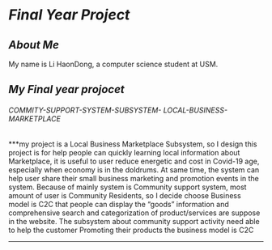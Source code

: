 # **_Final Year Project_**


## ***About Me*** 
My name is Li HaonDong, a computer science student at USM. 

## ***My Final year projocet***

###### COMMITY-SUPPORT-SYSTEM-SUBSYSTEM- LOCAL-BUSINESS-MARKETPLACE
   ***my project is a Local Business Marketplace Subsystem, so I design this project is for help people can quickly learning local information about Marketplace, it is useful to user reduce energetic and cost in Covid-19 age, especially when economy is in the doldrums. At same time, the system can help user share their small business marketing and promotion events in the system.
    Because of mainly system is Community support system, most amount of user is Community Residents, so I decide choose Business model is C2C that people can display the “goods” information and comprehensive search and categorization of product/services are suppose in the website. 
      The subsystem about community support activity need able to help the customer Promoting their products the business model is C2C
   *** 
